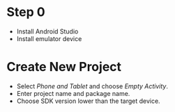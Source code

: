 # Step 0
- Install Android Studio
- Install emulator device

# Create New Project
- Select *Phone and Tablet* and choose *Empty Activity*.
- Enter project name and package name.
- Choose SDK version lower than the target device.


